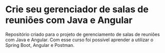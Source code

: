 # Crie seu gerenciador de salas de reuniões com Java e Angular
Repositório criado para o projeto de gerenciamento de salas de reuniões com Java e Angular. Com esse curso foi possível aprender a utilizar o Spring Boot, Angular e Postman.
